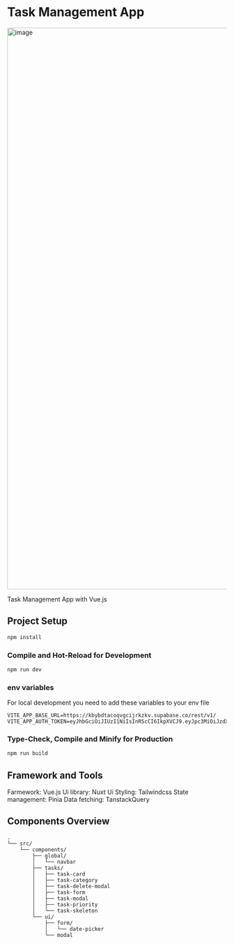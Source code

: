 # Task Management App
<img width="2534" height="1288" alt="image" src="https://github.com/user-attachments/assets/bd657349-b157-4af1-b1fa-1fa83acaed73" />

Task Management App with Vue.js

## Project Setup

```sh
npm install
```

### Compile and Hot-Reload for Development

```sh
npm run dev
```

### env variables
For local development you need to add these variables to your env file
```
VITE_APP_BASE_URL=https://kbybdtacoqvgcijrkzkv.supabase.co/rest/v1/
VITE_APP_AUTH_TOKEN=eyJhbGciOiJIUzI1NiIsInR5cCI6IkpXVCJ9.eyJpc3MiOiJzdXBhYmFzZSIsInJlZiI6ImtieWJkdGFjb3F2Z2NpanJremt2Iiwicm9sZSI6ImFub24iLCJpYXQiOjE3NTYwMzUwNjAsImV4cCI6MjA3MTYxMTA2MH0.SAF_9jupuaVLHq0l7Zbew7t6avUdg_UkdVGqLZmHTQE
```

### Type-Check, Compile and Minify for Production

```sh
npm run build
```
## Framework and Tools
Farmework: Vue.js
Ui library: Nuxt Ui 
Styling: Tailwindcss
State management: Pinia
Data fetching: TanstackQuery

## Components Overview
```
.
└── src/
    └── components/
        ├── global/
        │   └── navbar
        ├── tasks/
        │   ├── task-card
        │   ├── task-category
        │   ├── task-delete-modal
        │   ├── task-form
        │   ├── task-modal
        │   ├── task-priority
        │   └── task-skeleton
        └── ui/
            ├── form/
            │   └── date-picker
            └── modal
```

